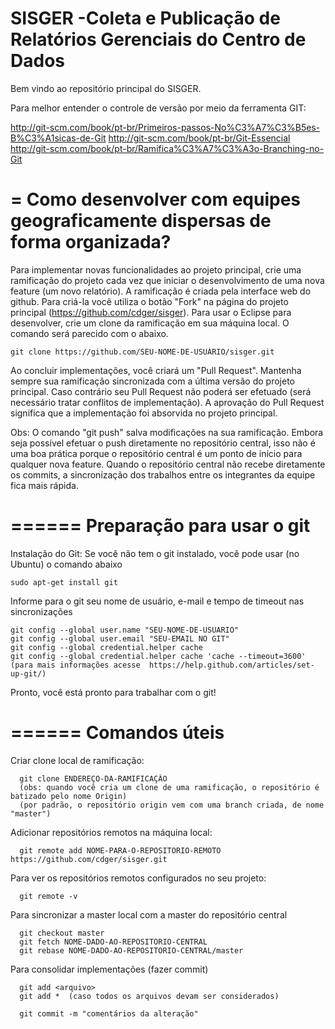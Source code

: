 SISGER -Coleta e Publicação de Relatórios Gerenciais do Centro de Dados
======

Bem vindo ao repositório principal do SISGER. 
  
Para melhor entender o controle de versão por meio da ferramenta GIT: 
  
  http://git-scm.com/book/pt-br/Primeiros-passos-No%C3%A7%C3%B5es-B%C3%A1sicas-de-Git
  http://git-scm.com/book/pt-br/Git-Essencial
  http://git-scm.com/book/pt-br/Ramifica%C3%A7%C3%A3o-Branching-no-Git
    
=
  Como desenvolver com equipes geograficamente dispersas de forma organizada?   
=

Para implementar novas funcionalidades ao projeto principal, crie uma ramificação do projeto cada vez que iniciar o desenvolvimento de uma nova feature (um novo relatório). A ramificação é criada pela interface web do github. Para criá-la você utiliza o botão "Fork" na página do projeto principal (https://github.com/cdger/sisger). Para usar o Eclipse para desenvolver, crie um clone da ramificação em sua máquina local. O comando será parecido com o abaixo.
 
    git clone https://github.com/SEU-NOME-DE-USUÁRIO/sisger.git

Ao concluir implementações, você criará um "Pull Request". Mantenha sempre sua ramificação sincronizada com a última versão do projeto principal. Caso contrário seu Pull Request não poderá ser efetuado (será necessário tratar conflitos de implementação). A aprovação do Pull Request significa que a implementação foi absorvida no projeto principal. 

  Obs: O comando "git push" salva modificações na sua ramificação. Embora seja 
  possível efetuar o push diretamente no repositório central, isso não é uma boa 
  prática porque o repositório central é um ponto de início para qualquer nova 
  feature. Quando o repositório central não recebe diretamente os commits, 
  a sincronização dos trabalhos entre os integrantes da equipe fica mais rápida. 
  
======
Preparação para usar o git
======

Instalação do Git: Se você não tem o git instalado, você pode usar (no Ubuntu) o comando abaixo

    sudo apt-get install git

Informe para o git seu nome de usuário, e-mail e tempo de timeout nas sincronizações
  
    git config --global user.name "SEU-NOME-DE-USUARIO"
    git config --global user.email "SEU-EMAIL NO GIT"
    git config --global credential.helper cache
    git config --global credential.helper cache 'cache --timeout=3600'
    (para mais informações acesse  https://help.github.com/articles/set-up-git/)

Pronto, você está pronto para trabalhar com o git!


======
Comandos úteis
======

Criar clone local de ramificação:
  
      git clone ENDEREÇO-DA-RAMIFICAÇÂO
      (obs: quando você cria um clone de uma ramificação, o repositório é batizado pelo nome Origin)
      (por padrão, o repositório origin vem com uma branch criada, de nome "master")
  
Adicionar repositórios remotos na máquina local:
  
      git remote add NOME-PARA-O-REPOSITORIO-REMOTO https://github.com/cdger/sisger.git  

  
Para ver os repositórios remotos configurados no seu projeto:
  
      git remote -v
      
Para sincronizar a master local com a master do repositório central
  
      git checkout master
      git fetch NOME-DADO-AO-REPOSITORIO-CENTRAL
      git rebase NOME-DADO-AO-REPOSITORIO-CENTRAL/master
      
Para consolidar implementações (fazer commit)
  
      git add <arquivo>
      git add *  (caso todos os arquivos devam ser considerados)
  
      git commit -m "comentários da alteração"
    


